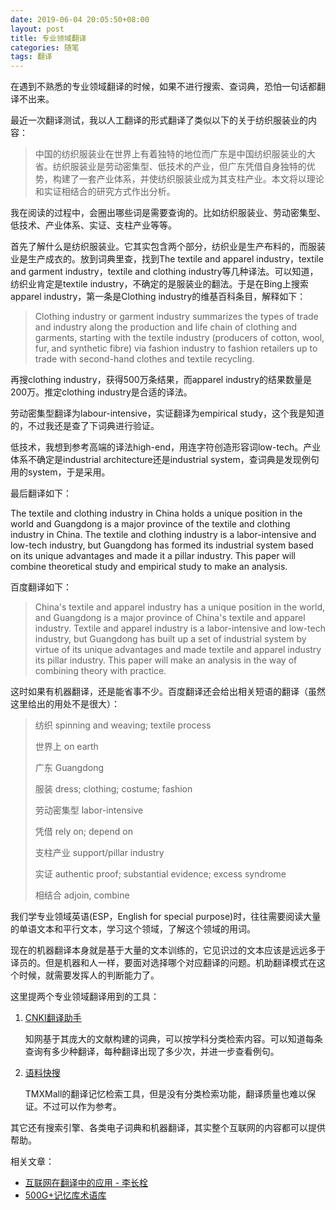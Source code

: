 ```yaml
---
date: 2019-06-04 20:05:50+08:00
layout: post
title: 专业领域翻译
categories: 随笔
tags: 翻译
---
```


在遇到不熟悉的专业领域翻译的时候，如果不进行搜索、查词典，恐怕一句话都翻译不出来。

最近一次翻译测试，我以人工翻译的形式翻译了类似以下的关于纺织服装业的内容：

>中国的纺织服装业在世界上有着独特的地位而广东是中国纺织服装业的大省。纺织服装业是劳动密集型、低技术的产业，但广东凭借自身独特的优势，构建了一套产业体系，并使纺织服装业成为其支柱产业。本文将以理论和实证相结合的研究方式作出分析。

我在阅读的过程中，会圈出哪些词是需要查询的。比如纺织服装业、劳动密集型、低技术、产业体系、实证、支柱产业等等。

首先了解什么是纺织服装业。它其实包含两个部分，纺织业是生产布料的，而服装业是生产成衣的。放到词典里查，找到The textile and apparel industry，textile and garment industry，textile and clothing industry等几种译法。可以知道，纺织业肯定是textile industry，不确定的是服装业的翻法。于是在Bing上搜索apparel industry，第一条是Clothing industry的维基百科条目，解释如下：

>Clothing industry or garment industry summarizes the types of trade and industry along the production and life chain of clothing and garments, starting with the textile industry (producers of cotton, wool, fur, and synthetic fibre) via fashion industry to fashion retailers up to trade with second-hand clothes and textile recycling. 

再搜clothing industry，获得500万条结果，而apparel industry的结果数量是200万。推定clothing industry是合适的译法。

劳动密集型翻译为labour-intensive，实证翻译为empirical study，这个我是知道的，不过我还是查了下词典进行验证。

低技术，我想到参考高端的译法high-end，用连字符创造形容词low-tech。产业体系不确定是industrial architecture还是industrial system，查词典是发现例句用的system，于是采用。

最后翻译如下：

The textile and clothing industry in China holds a unique position in the world and Guangdong is a major province of the textile and clothing industry in China. The textile and clothing industry is a labor-intensive and low-tech industry, but Guangdong has formed its industrial system based on its unique advantages and made it a pillar industry. This paper will combine theoretical study and empirical study to make an analysis.

百度翻译如下：

>China's textile and apparel industry has a unique position in the world, and Guangdong is a major province of China's textile and apparel industry. Textile and apparel industry is a labor-intensive and low-tech industry, but Guangdong has built up a set of industrial system by virtue of its unique advantages and made textile and apparel industry its pillar industry. This paper will make an analysis in the way of combining theory with practice.

这时如果有机器翻译，还是能省事不少。百度翻译还会给出相关短语的翻译（虽然这里给出的用处不是很大）：

>纺织 spinning and weaving; textile process
>
>世界上    on earth
>
>广东 Guangdong
>
>服装 dress; clothing; costume; fashion
>
>劳动密集型  labor-intensive
>
>凭借 rely on; depend on
>
>支柱产业   support/pillar industry
>
>实证 authentic proof; substantial evidence; excess syndrome
>
>相结合    adjoin, combine

我们学专业领域英语(ESP，English for special purpose)时，往往需要阅读大量的单语文本和平行文本，学习这个领域，了解这个领域的用词。

现在的机器翻译本身就是基于大量的文本训练的，它见识过的文本应该是远远多于译员的。但是机器和人一样，要面对选择哪个对应翻译的问题。机助翻译模式在这个时候，就需要发挥人的判断能力了。

这里提两个专业领域翻译用到的工具：

1. [CNKI翻译助手](http://dict.cnki.net/)

    知网基于其庞大的文献构建的词典，可以按学科分类检索内容。可以知道每条查询有多少种翻译，每种翻译出现了多少次，并进一步查看例句。
2. [语料快搜](https://www.tmxmall.com/qsearch)

    TMXMall的翻译记忆检索工具，但是没有分类检索功能，翻译质量也难以保证。不过可以作为参考。

其它还有搜索引擎、各类电子词典和机器翻译，其实整个互联网的内容都可以提供帮助。


相关文章：

* [互联网在翻译中的应用 - 李长栓](https://weibo.com/p/23041867d1e1980102wwb2)
* [500G+记忆库术语库](https://www.douban.com/group/topic/107361307/)

